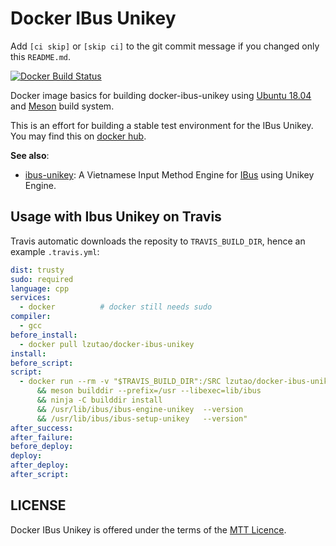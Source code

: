 # Docker IBus Unikey

Add `[ci skip]` or `[skip ci]` to the git commit message if you changed only this `README.md`.

[![Docker Build Status][docker shield]][docker hub]

Docker image basics for building docker-ibus-unikey using [Ubuntu 18.04][ubuntu 18] and [Meson] build system.

This is an effort for building a stable test environment for the IBus Unikey. You may find this on [docker hub].

**See also**:

* [ibus-unikey]: A Vietnamese Input Method Engine for [IBus][ibus-wiki] using Unikey Engine.

[docker shield]: https://img.shields.io/docker/build/lzutao/docker-ibus-unikey.svg?style=flat-square
[docker hub]: https://hub.docker.com/r/lzutao/docker-ibus-unikey/
[ibus-unikey]: https://github.com/lzutao/ibus-unikey
[ibus-wiki]: https://en.wikipedia.org/wiki/Intelligent_Input_Bus
[ubuntu 18]: https://www.ubuntu.com/
[Meson]: http://mesonbuild.com/

## Usage with Ibus Unikey on Travis

Travis automatic downloads the reposity to `TRAVIS_BUILD_DIR`, hence an example `.travis.yml`:
```yaml
dist: trusty
sudo: required
language: cpp
services:
  - docker          # docker still needs sudo
compiler:
  - gcc
before_install:
  - docker pull lzutao/docker-ibus-unikey
install:
before_script:
script:
  - docker run --rm -v "$TRAVIS_BUILD_DIR":/SRC lzutao/docker-ibus-unikey sh -c "cd /SRC
      && meson builddir --prefix=/usr --libexec=lib/ibus
      && ninja -C builddir install
      && /usr/lib/ibus/ibus-engine-unikey  --version
      && /usr/lib/ibus/ibus-setup-unikey   --version"
after_success:
after_failure:
before_deploy:
deploy:
after_deploy:
after_script:
```

## LICENSE

Docker IBus Unikey is offered under the terms of the [MTT Licence][LICENCE].

[LICENCE]: COPYING
